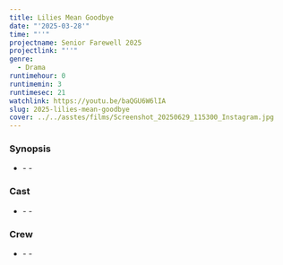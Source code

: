 ```yaml
---
title: Lilies Mean Goodbye
date: "'2025-03-28'"
time: "''"
projectname: Senior Farewell 2025
projectlink: "''"
genre:
  - Drama
runtimehour: 0
runtimemin: 3
runtimesec: 21
watchlink: https://youtu.be/baQGU6W6lIA
slug: 2025-lilies-mean-goodbye
cover: ../../asstes/films/Screenshot_20250629_115300_Instagram.jpg
---
```

### Synopsis

*   \- -

### Cast

*   \- -

### Crew

*   \- -